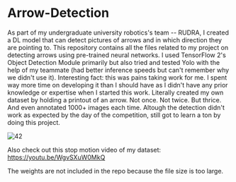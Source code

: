 # Arrow-Detection
As part of my undergraduate university robotics's team -- RUDRA, I created a DL model that can detect pictures of arrows and in which direction they are pointing to. This repository contains all the files related to my project on detecting arrows using pre-trained neural networks. I used TensorFlow 2's Object Detection Module primarily but also tried and tested Yolo with the help of my teammate (had better inference speeds but can't remember why we didn't use it). Interesting fact: this was pains taking work for me. I spent way more time on developing it than I should have as I didn't have any prior knowledge or expertise when I started this work. Literally created my own dataset by holding a printout of an arrow. Not once. Not twice. But thrice. And even annotated 1000+ images each time. Altough the detection didn't work as expected by the day of the competition, still got to learn a ton by doing this project. 

![42](https://user-images.githubusercontent.com/53865153/213199274-8e351eb5-9671-4b6a-b63e-7fcf9fd109bd.jpg)

Also check out this stop motion video of my dataset: https://youtu.be/WgvSXuW0MkQ

The weights are not included in the repo because the file size is too large.
